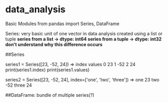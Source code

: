 # data_analysis

Basic Modules
from pandas import Series, DataFrame

Series: very basic unit of one vector in data analysis
created using a list or tuple
**series from a list -> dtype: int64
  series from a tuple -> dtype: int32
don't understand why this difference occurs**

##Series

series1 = Series([23, -52, 24])
=>
index values
0     23
1     -52
2     24
print(series1.index)
print(series1.values)

series2 = Series([23, -52, 24], index=['one', 'two', 'three'])
=>
one   23
two   -52
three 24

##DataFrame: bundle of multiple series(?)
